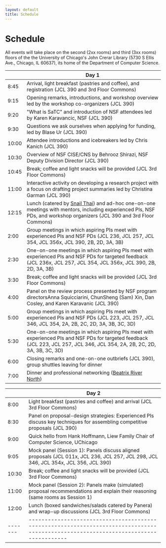 ```yaml
---
layout: default
title: Schedule
---
```


# Schedule

All events will take place on the second (2xx rooms) and third (3xx rooms) floors of the the University of Chicago's John Crerar Library (5730 S Ellis Ave., Chicago, IL 60637), its home of the Department of Computer Science.

|       | Day 1                                                                                                                                                                                     |
| ----- | ----------------------------------------------------------------------------------------------------------------------------------------------------------------------------------------- |
| 8:45  | Arrival, light breakfast (pastries and coffee), and registration (JCL 390 and 3rd Floor Commons)                                                                                          |
| 9:15  | Opening remarks, introductions, and workshop overview led by the workshop co-organizers (JCL 390)                                                                                         |
| 9:20  | "What is SaTC" and introduction of NSF attendees led by Karen Karavancic, NSF (JCL 390)                                                                                                   |
| 9:30  | Questions we ask ourselves when applying for funding, led by Blase Ur (JCL 390)                                                                                                           |
| 10:00 | Attendee introductions and icebreakers led by Chris Kanich (JCL 390)                                                                                                                      |
| 10:30 | Overview of NSF CISE/CNS by Behrooz Shirazi, NSF Deputy Division Director (JCL 390)                                                                                                       |
| 10:45 | Break; coffee and light snacks will be provided (JCL 3rd Floor Commons)                                                                                                                   |
| 11:00 | Interactive activity on developing a research project with a focus on drafting project summaries led by Christina Garman (JCL 390)                                                        |
| 12:15 | Lunch (catered by [Snail Thai](https://snailthai.com/)) and ad-hoc one-on-one meetings with mentors, including experienced PIs, NSF PDs, and workshop organizers (JCL 390 and 3rd Floor Commons) |
| 2:00  | Group meetings in which aspiring PIs meet with experienced PIs and NSF PDs (JCL 236, JCL 257, JCL 354, JCL 356x, JCL 390, 2B, 2D, 3A, 3B)                                                 |
| 2:30  | One-on-one meetings in which aspiring PIs meet with experienced PIs and NSF PDs for targeted feedback (JCL 236x, JCL 257, JCL 354, JCL 356x, JCL 390, 2B, 2D, 3A, 3B)                     |
| 3:30  | Break; coffee and light snacks will be provided (JCL 3rd Floor Commons)                                                                                                                   |
| 4:00  | Panel on the review process presented by NSF program directorsAnna Squicciarini, ChunSheng (Sam) Xin, Dan Cosley, and Karen Karavanic (JCL 390)                                           |
| 5:00  | Group meetings in which aspiring PIs meet with experienced PIs and NSF PDs (JCL 223, JCL 257, JCL 346, JCL 354, 2A, 2B, 2C, 2D, 3A, 3B, 3C, 3D)                                           |
| 5:30  | One-on-one meetings in which aspiring PIs meet with experienced PIs and NSF PDs for targeted feedback  (JCL 223, JCL 257, JCL 346, JCL 354, 2A, 2B, 2C, 2D, 3A, 3B, 3C, 3D)               |
| 6:00  | Closing remarks and one-on-one outbriefs (JCL 390), group shuttles leaving for dinner                                                                                                     |
| 7:00  | Dinner and professional networking ([Beatrix River North](https://www.beatrixrestaurants.com/beatrix/river-north/))                                                                       |

|         | Day 2                                                                                                                                |
| ------- | ------------------------------------------------------------------------------------------------------------------------------------ |
| 8:00    | Light breakfast (pastries and coffee) and arrival (JCL 3rd Floor Commons)                                                            |
| 8:30    | Panel on proposal-design strategies: Experienced PIs discuss key techniques for assembling competitive proposals (JCL 390)           |
| 9:00    | Quick hello from Hank Hoffmann, Liew Family Chair of Computer Science, UChicago                                                      |
| 9:05    | Mock panel (Session 1): Panels discuss aligned proposals (JCL 011x, JCL 236, JCL 257, JCL 298, JCL 346, JCL 354x, JCL 356, JCL 390)  |
| 10:30   | Break; coffee and light snacks will be provided (JCL 3rd Floor Commons)                                                              |
| 11:00   | Mock panel (Session 2): Panels make (simulated) proposal recommendations and explain their reasoning (same rooms as Session 1)       |
| 12:00   | Lunch (boxed sandwiches/salads catered by Panera) and wrap-up discussions (JCL 3rd Floor Commons)               |
| ------- | ------------------------------------------------------------------------------------------------------------------------------------ |

<!--

last year's detailed schedule
* Thursday, May 9th
  * 8:30am : Arrival, Breakfast, and Registration

  * 9:30 : Opening remarks
     * Organizers will welcome everyone to the event

  * 9:45 : Introductions and Icebreakers
     * We will go around the room and do introductions, and break up into groups for a icebreaker activity

  * 10:45 : Coffee break


  * 11:00 : Panel 1: Research Project Development
    * Serge Egelman, Siddharth Garg, Michelle Mazurek, and Peter Peterson will share insights from their proposal writing and development process, including stories of successes and failures. Rachel Greenstadt will moderate.

  * 12:15 : Lunch and One-on-one meetings
    * NSF Mentors: Jeremy Epstein, Li Yang, Phillip Regalia, Daniela Oliveira, Anna Squicciarini, Dan Cosley, James Joshi, Chungsheng Xin, Cliff Wang, James Joshi
	* Community Mentors: Adam Aviv, Rachel Greenstadt, Serge Egelman, Arkady Yerukhimovich, Michelle MAzurek, Peter Peterson, Ramesh Karri, and Sidharth Garg

  * 2:15 : Panel 2: Panel Review Process
    * NSF Program Officers: Li Yang, Jeremy Epstein, Phillip Regalia, and Daniela Oliveira will share their insights about the panel reviewing process. Adam Aviv will moderate this panel.
  * 3:45 : Break
  * 4:15 : BOF sessions
    * Participants will submit topics they are interested in discussion, and we will break into smaller groups to address those topics with aspiring PIs and mentors

  * 6:00 : Closing Remarks and Outbrief
    * Each BOF leader will present a quick outbrief of the group.

  * 6:30 : Dinner
    * There will be a buffet dinner and network event.

* Friday, May 5th
  * 8:00 : Breakfast
  * 8:30 : Opening Remarks
    * Guidance on the review process

  * 9:00 : Mock Panel Session 1
    * Panels will meet to discuss all aligned proposals
	* Panel Moderators will include:
      * NSF Mentors: Jeremy Epstein, Li Yang, Phillip Regalia, Daniela Oliveira, Anna Squicciarini, Dan Cosley, James Joshi, Chungsheng Xin, Cliff Wang, James Joshi
      * Community Mentors: Adam Aviv, Rachel Greenstadt, Serge Egelman, Arkady Yerukhimovich, Michelle MAzurek, Peter Peterson, Ramesh Karri, and Sidharth Garg

  * 10:30 : Break
  * 11:00 : Mock Panel session 2
    * Panels will meet and write a recommendation for each proposals
	* Panel Moderators will include:
      * NSF Mentors: Jeremy Epstein, Li Yang, Phillip Regalia, Daniela Oliveira, Anna Squicciarini, Dan Cosley, James Joshi, Chungsheng Xin, Cliff Wang, James Joshi
      * Community Mentors: Adam Aviv, Rachel Greenstadt, Serge Egelman, Arkady Yerukhimovich, Michelle MAzurek, Peter Peterson, Ramesh Karri, and Sidharth Garg

  * 12:30 : Box Lunches to-go
    * Box lunches provided as you head out

-->
